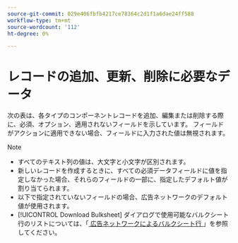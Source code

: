 ```yaml
---
source-git-commit: 029e406fbfb4217ce78364c2d1f1a6dae24ff588
workflow-type: tm+mt
source-wordcount: '112'
ht-degree: 0%

---
```

# レコードの追加、更新、削除に必要なデータ

次の表は、各タイプのコンポーネントレコードを追加、編集または削除する際に、必須、オプション、適用されないフィールドを示しています。 フィールドがアクションに適用できない場合、フィールドに入力された値は無視されます。

>[!NOTE]
>
>* すべてのテキスト列の値は、大文字と小文字が区別されます。
>* 新しいレコードを作成するときに、すべての必須データフィールドに値を指定しなかった場合、それらのフィールドの一部に、指定したデフォルト値が割り当てられます。
>* 以下で指定されていないフィールドの場合、広告ネットワークのデフォルト値が使用されます。
>* [!UICONTROL Download Bulksheet] ダイアログで使用可能なバルクシート行のリストについては、「[ 広告ネットワークによるバルクシート行 ](/help/search-social-commerce/campaign-management/bulksheets/bulksheet-download.md#bulksheet-rows-by-ad-network)」を参照してください。
